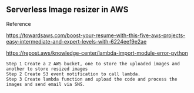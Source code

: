 ## Serverless Image resizer in AWS


Reference

https://towardsaws.com/boost-your-resume-with-this-five-aws-projects-easy-intermediate-and-expert-levels-with-6224eef9e2ae

https://repost.aws/knowledge-center/lambda-import-module-error-python

```
Step 1 Create a 2 AWS bucket, one to store the uploaded images and another to store resized images
Step 2 Create S3 event notification to call lambda.
Step 3 Create lambda function and upload the code and process the images and send email via SNS.
```